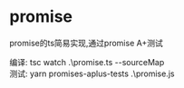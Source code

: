 # promise

promise的ts简易实现,通过promise A+测试

编译: tsc watch .\promise.ts --sourceMap  
测试: yarn promises-aplus-tests .\promise.js
